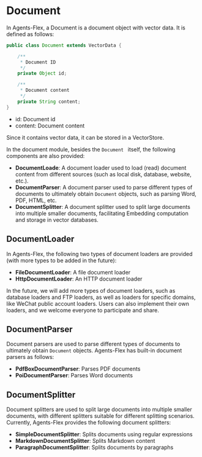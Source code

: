 # Document

In Agents-Flex, a Document is a document object with vector data. It is defined as follows:

```java
public class Document extends VectorData {

    /**
     * Document ID
     */
    private Object id;

    /**
     * Document content
     */
    private String content;
}
```


- id: Document id
- content: Document content

Since it contains vector data, it can be stored in a VectorStore.

In the document module, besides the  `Document ` itself, the following components are also provided:

- **DocumentLoade**: A document loader used to load (read) document content from different sources (such as local disk, database, website, etc.).
- **DocumentParser**: A document parser used to parse different types of documents to ultimately obtain  `Document` objects, such as parsing Word, PDF, HTML, etc.
- **DocumentSplitter**: A document splitter used to split large documents into multiple smaller documents, facilitating Embedding computation and storage in vector databases.

##  DocumentLoader

In Agents-Flex, the following two types of document loaders are provided (with more types to be added in the future):

- **FileDocumentLoader**: A file document loader
- **HttpDocumentLoader**: An HTTP document loader

In the future, we will add more types of document loaders, such as database loaders and FTP loaders, as well as loaders for specific domains, like WeChat public account loaders. Users can also implement their own loaders, and we welcome everyone to participate and share.

## DocumentParser

Document parsers are used to parse different types of documents to ultimately obtain `Document` objects. Agents-Flex has built-in document parsers as follows:

- **PdfBoxDocumentParser**: Parses PDF documents
- **PoiDocumentParser**: Parses Word documents

## DocumentSplitter

Document splitters are used to split large documents into multiple smaller documents, with different splitters suitable for different splitting scenarios. Currently, Agents-Flex provides the following document splitters:

- **SimpleDocumentSplitter**: Splits documents using regular expressions
- **MarkdownDocumentSplitter**: Splits Markdown content
- **ParagraphDocumentSplitter**: Splits documents by paragraphs

